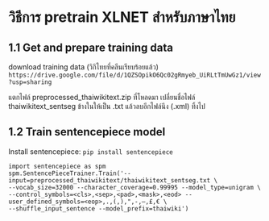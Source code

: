 # วิธีการ pretrain XLNET สำหรับภาษาไทย

## 1.1 Get and prepare training data

download training data (วิกิไทยที่คลีนเรียบร้อยแล้ว) `https://drive.google.com/file/d/1QZSOpikO6Qc02gRmyeb_UiRLtTmUwGz1/view?usp=sharing`

แตกไฟล์ preprocessed_thaiwikitext.zip ที่โหลดมา เปลี่ยนชื่อไฟล์ thaiwikitext_sentseg ข้างในให้เป็น .txt แล้วลบอีกไฟล์นึง (.xml) ทิ้งไป

## 1.2 Train sentencepiece model

Install sentencepiece: `pip install sentencepiece`

```
import sentencepiece as spm
spm.SentencePieceTrainer.Train('--input=preprocessed_thaiwikitext/thaiwikitext_sentseg.txt \
--vocab_size=32000 --character_coverage=0.99995 --model_type=unigram \
--control_symbols=<cls>,<sep>,<pad>,<mask>,<eod> --user_defined_symbols=<eop>,.,(,),",-,–,£,€ \
--shuffle_input_sentence --model_prefix=thaiwiki')
```
